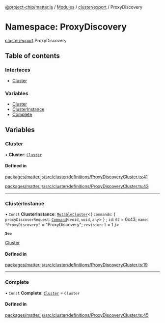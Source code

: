 [@project-chip/matter.js](../README.md) / [Modules](../modules.md) / [cluster/export](cluster_export.md) / ProxyDiscovery

# Namespace: ProxyDiscovery

[cluster/export](cluster_export.md).ProxyDiscovery

## Table of contents

### Interfaces

- [Cluster](../interfaces/cluster_export.ProxyDiscovery.Cluster.md)

### Variables

- [Cluster](cluster_export.ProxyDiscovery.md#cluster)
- [ClusterInstance](cluster_export.ProxyDiscovery.md#clusterinstance)
- [Complete](cluster_export.ProxyDiscovery.md#complete)

## Variables

### Cluster

• **Cluster**: [`Cluster`](../interfaces/cluster_export.ProxyDiscovery.Cluster.md)

#### Defined in

[packages/matter.js/src/cluster/definitions/ProxyDiscoveryCluster.ts:41](https://github.com/project-chip/matter.js/blob/c0d55745d5279e16fdfaa7d2c564daa31e19c627/packages/matter.js/src/cluster/definitions/ProxyDiscoveryCluster.ts#L41)

[packages/matter.js/src/cluster/definitions/ProxyDiscoveryCluster.ts:43](https://github.com/project-chip/matter.js/blob/c0d55745d5279e16fdfaa7d2c564daa31e19c627/packages/matter.js/src/cluster/definitions/ProxyDiscoveryCluster.ts#L43)

___

### ClusterInstance

• `Const` **ClusterInstance**: [`MutableCluster`](../interfaces/cluster_export.MutableCluster-1.md)\<\{ `commands`: \{ `proxyDiscoverRequest`: [`Command`](../interfaces/cluster_export.Command.md)\<`void`, `void`, `any`\>  } ; `id`: ``67`` = 0x43; `name`: ``"ProxyDiscovery"`` = "ProxyDiscovery"; `revision`: ``1`` = 1 }\>

**`See`**

[Cluster](cluster_export.ProxyDiscovery.md#cluster)

#### Defined in

[packages/matter.js/src/cluster/definitions/ProxyDiscoveryCluster.ts:19](https://github.com/project-chip/matter.js/blob/c0d55745d5279e16fdfaa7d2c564daa31e19c627/packages/matter.js/src/cluster/definitions/ProxyDiscoveryCluster.ts#L19)

___

### Complete

• `Const` **Complete**: [`Cluster`](../interfaces/cluster_export.ProxyDiscovery.Cluster.md) = `Cluster`

#### Defined in

[packages/matter.js/src/cluster/definitions/ProxyDiscoveryCluster.ts:45](https://github.com/project-chip/matter.js/blob/c0d55745d5279e16fdfaa7d2c564daa31e19c627/packages/matter.js/src/cluster/definitions/ProxyDiscoveryCluster.ts#L45)
